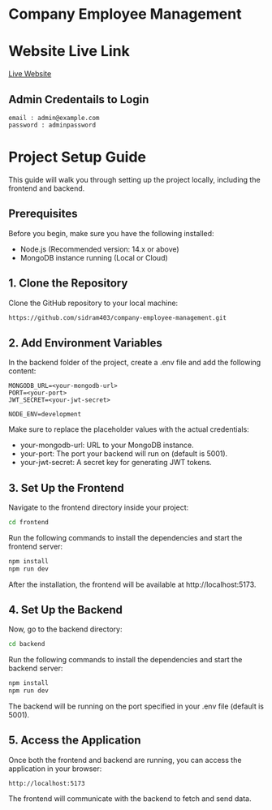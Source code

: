 # Company Employee Management

# Website Live Link
[Live Website](https://github.com/sidram403/company-employee-management.git)

## Admin Credentails to Login
```
email : admin@example.com
password : adminpassword
```

# Project Setup Guide

This guide will walk you through setting up the project locally, including the frontend and backend.

## Prerequisites

Before you begin, make sure you have the following installed:

- Node.js (Recommended version: 14.x or above)
- MongoDB instance running (Local or Cloud)


## 1. Clone the Repository

Clone the GitHub repository to your local machine:

```bash
https://github.com/sidram403/company-employee-management.git
```

## 2. Add Environment Variables
In the backend folder of the project, create a .env file and add the following content:

```
MONGODB_URL=<your-mongodb-url>
PORT=<your-port>
JWT_SECRET=<your-jwt-secret>

NODE_ENV=development
```
Make sure to replace the placeholder values with the actual credentials:

- your-mongodb-url: URL to your MongoDB instance.
- your-port: The port your backend will run on (default is 5001).
- your-jwt-secret: A secret key for generating JWT tokens.


## 3. Set Up the Frontend
Navigate to the frontend directory inside your project:
```bash
cd frontend
```
Run the following commands to install the dependencies and start the frontend server:
```bash
npm install
npm run dev
```
After the installation, the frontend will be available at http://localhost:5173.

## 4. Set Up the Backend
Now, go to the backend directory:
```bash
cd backend
```

Run the following commands to install the dependencies and start the backend server:
```bash
npm install
npm run dev
```

The backend will be running on the port specified in your .env file (default is 5001).

## 5. Access the Application
Once both the frontend and backend are running, you can access the application in your browser:

```arduino
http://localhost:5173
```
The frontend will communicate with the backend to fetch and send data.




